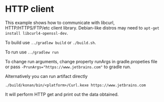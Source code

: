 # HTTP client

 This example shows how to communicate with libcurl, HTTP/HTTPS/FTP/etc client library.
 Debian-like distros may need to `apt-get install libcurl4-openssl-dev`.

To build use `../gradlew build` or `./build.sh`.

To run use `../gradlew run`

To change run arguments, change property runArgs in gradle.propeties file 
or pass `-PrunArgs="https://www.jetbrains.com"` to gradle run. 

Alternatively you can run artifact directly 

    ./build/konan/bin/<platform>/Curl.kexe https://www.jetbrains.com

It will perform HTTP get and print out the data obtained.
